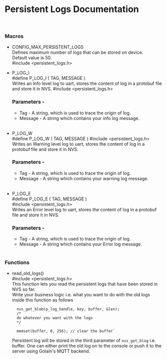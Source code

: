 

# Persistent Logs Documentation  
&nbsp;
  
### Macros
  
- CONFIG_MAX_PERSISTENT_LOGS  
    Defines maximum number of logs that can be stored on device.  
    Default value is 50.  
   #include <persistent_logs.h>
  
- P_LOG_I  
  #define P_LOG_I ( TAG, MESSAGE )  
  Writes an Info level log to uart, stores the content of log in a protobuf file and store it in NVS.
  #include <persistent_logs.h>  
  ### Parameters - 
  - Tag - A string, which is used to trace the origin of log.   
  - Message - A string which contains your info log message.  
  &nbsp;
- P_LOG_W  
  #define P_LOG_W ( TAG, MESSAGE ) 
  #include <persistent_logs.h>  
  Writes an Warning level log to uart, stores the content of log in a protobuf file and store it in NVS.
  ### Parameters - 
  - Tag - A string, which is used to trace the origin of log.   
  - Message - A string which contains your warning log message.  
  &nbsp;
- P_LOG_E  
  #define P_LOG_E ( TAG, MESSAGE )  
  #include <persistent_logs.h>  
  Writes an Error level log to uart, stores the content of log in a protobuf file and store it in NVS.
  ### Parameters - 
  - Tag - A string, which is used to trace the origin of log.   
  - Message - A string which contains your Error log message.  
  &nbsp;

### Functions  

- read_old_logs()  
    #include <persistent_logs.h>  
    This function lets you read the persistent logs that have been stored in NVS so far.  
    Write your business logic i.e. what you want to do with the old logs inside this function as follows  
            

        nvs_get_blob(p_log_handle, key, buffer, &len);
        /*
        do whatever you want with the logs
        */

        memset(buffer, 0, 256); // clear the buffer`
    
    Persistent log will be stored in the third parameter of `nvs_get_blog` i.e. buffer. One can either print the old log on to the console or push it to the server using Golain's MQTT backend.



